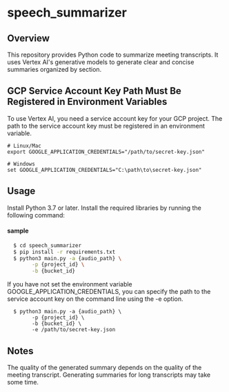 # speech_summarizer

## Overview
This repository provides Python code to summarize meeting transcripts. It uses Vertex AI's generative models to generate clear and concise summaries organized by section.

## GCP Service Account Key Path Must Be Registered in Environment Variables
To use Vertex AI, you need a service account key for your GCP project. The path to the service account key must be registered in an environment variable.

```shell
# Linux/Mac
export GOOGLE_APPLICATION_CREDENTIALS="/path/to/secret-key.json"

# Windows
set GOOGLE_APPLICATION_CREDENTIALS="C:\path\to\secret-key.json"
```

## Usage
Install Python 3.7 or later.
Install the required libraries by running the following command:

#### sample
```sh
  $ cd speech_summarizer
  $ pip install -r requirements.txt
  $ python3 main.py -a {audio_path} \
        -p {project_id} \
        -b {bucket_id}
```

If you have not set the environment variable GOOGLE_APPLICATION_CREDENTIALS, you can specify the path to the service account key on the command line using the -e option.

```shell
  $ python3 main.py -a {audio_path} \
        -p {project_id} \
        -b {bucket_id} \
        -e /path/to/secret-key.json
```

## Notes
The quality of the generated summary depends on the quality of the meeting transcript.
Generating summaries for long transcripts may take some time.